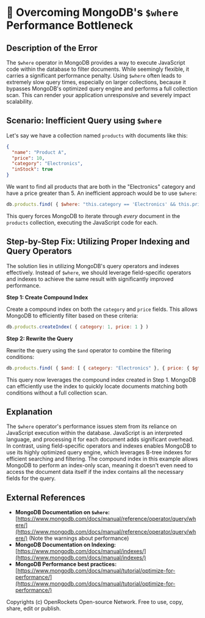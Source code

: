 # 🐞 Overcoming MongoDB's `$where` Performance Bottleneck


## Description of the Error

The `$where` operator in MongoDB provides a way to execute JavaScript code within the database to filter documents.  While seemingly flexible, it carries a significant performance penalty.  Using `$where` often leads to extremely slow query times, especially on larger collections, because it bypasses MongoDB's optimized query engine and performs a full collection scan.  This can render your application unresponsive and severely impact scalability.

## Scenario: Inefficient Query using `$where`

Let's say we have a collection named `products` with documents like this:

```json
{
  "name": "Product A",
  "price": 10,
  "category": "Electronics",
  "inStock": true
}
```

We want to find all products that are both in the "Electronics" category and have a price greater than 5.  An inefficient approach would be to use `$where`:

```javascript
db.products.find( { $where: "this.category == 'Electronics' && this.price > 5" } )
```

This query forces MongoDB to iterate through *every* document in the `products` collection, executing the JavaScript code for each.


## Step-by-Step Fix: Utilizing Proper Indexing and Query Operators

The solution lies in utilizing MongoDB's query operators and indexes effectively.  Instead of `$where`, we should leverage field-specific operators and indexes to achieve the same result with significantly improved performance.

**Step 1: Create Compound Index**

Create a compound index on both the `category` and `price` fields. This allows MongoDB to efficiently filter based on these criteria:


```javascript
db.products.createIndex( { category: 1, price: 1 } )
```

**Step 2:  Rewrite the Query**

Rewrite the query using the `$and` operator to combine the filtering conditions:


```javascript
db.products.find( { $and: [ { category: "Electronics" }, { price: { $gt: 5 } } ] } )
```

This query now leverages the compound index created in Step 1.  MongoDB can efficiently use the index to quickly locate documents matching both conditions without a full collection scan.


## Explanation

The `$where` operator's performance issues stem from its reliance on JavaScript execution within the database.  JavaScript is an interpreted language, and processing it for each document adds significant overhead.  In contrast, using field-specific operators and indexes enables MongoDB to use its highly optimized query engine, which leverages B-tree indexes for efficient searching and filtering.  The compound index in this example allows MongoDB to perform an index-only scan, meaning it doesn't even need to access the document data itself if the index contains all the necessary fields for the query.


## External References

* **MongoDB Documentation on `$where`:** [https://www.mongodb.com/docs/manual/reference/operator/query/where/](https://www.mongodb.com/docs/manual/reference/operator/query/where/)  (Note the warnings about performance)
* **MongoDB Documentation on Indexing:** [https://www.mongodb.com/docs/manual/indexes/](https://www.mongodb.com/docs/manual/indexes/)
* **MongoDB Performance best practices:** [https://www.mongodb.com/docs/manual/tutorial/optimize-for-performance/](https://www.mongodb.com/docs/manual/tutorial/optimize-for-performance/)


Copyrights (c) OpenRockets Open-source Network. Free to use, copy, share, edit or publish.

